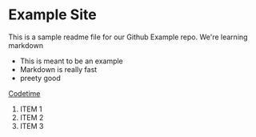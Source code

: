 # Example Site

This is a sample readme file for our Github Example repo. We're learning markdown

* This is meant to be an example
* Markdown is really fast
* preety good


[Codetime](https://www.huiyeux.com)

1. ITEM 1
2. ITEM 2
3. ITEM 3